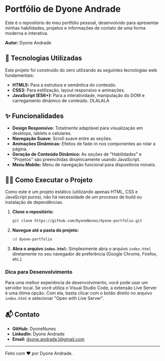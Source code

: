 # Portfólio de Dyone Andrade

Este é o repositório do meu portfólio pessoal, desenvolvido para apresentar minhas habilidades, projetos e informações de contato de uma forma moderna e interativa.

**Autor:** Dyone Andrade

## 🚀 Tecnologias Utilizadas

Este projeto foi construído do zero utilizando as seguintes tecnologias web fundamentais:

*   **HTML5:** Para a estrutura e semântica do conteúdo.
*   **CSS3:** Para estilização, layout responsivo e animações.
*   **JavaScript (ES6+):** Para a interatividade, manipulação do DOM e carregamento dinâmico de conteúdo.
OLALALA
## ✨ Funcionalidades

- **Design Responsivo:** Totalmente adaptável para visualização em desktops, tablets e celulares.
- **Navegação Suave:** Scroll suave entre as seções.
- **Animações Dinâmicas:** Efeitos de fade-in nos componentes ao rolar a página.
- **Geração de Conteúdo Dinâmico:** As seções de "Habilidades" e "Projetos" são preenchidas dinamicamente usando JavaScript.
- **Menu Mobile:** Menu de navegação funcional para dispositivos móveis.

## 🏃‍♂️ Como Executar o Projeto

Como este é um projeto estático (utilizando apenas HTML, CSS e JavaScript puros), não há necessidade de um processo de build ou instalação de dependências.

1.  **Clone o repositório:**
    ```bash
    git clone https://github.com/DyoneNunes/dyone-portfolio.git
    ```

2.  **Navegue até a pasta do projeto:**
    ```bash
    cd dyone-portfolio
    ```

3.  **Abra o arquivo `index.html`:**
    Simplesmente abra o arquivo `index.html` diretamente no seu navegador de preferência (Google Chrome, Firefox, etc.).

### Dica para Desenvolvimento

Para uma melhor experiência de desenvolvimento, você pode usar um servidor local. Se você utiliza o Visual Studio Code, a extensão Live Server é uma ótima opção. Com ela, basta clicar com o botão direito no arquivo `index.html` e selecionar "Open with Live Server".

## 📬 Contato

*   **GitHub:** DyoneNunes
*   **LinkedIn:** Dyone Andrade
*   **Email:** dyone.andrade.l@gmail.com

---
Feito com ❤️ por Dyone Andrade.